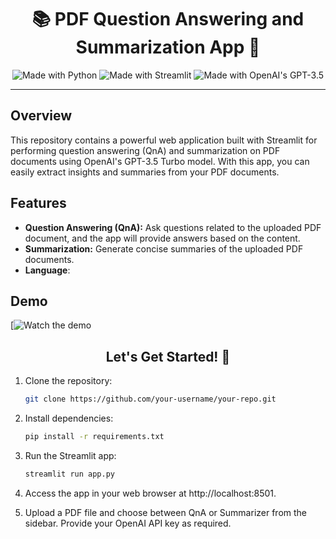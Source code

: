 <h1 align="center">📚 PDF Question Answering and Summarization App 🤖</h1>

<p align="center">
  <img src="https://img.shields.io/badge/made%20with-Python-blue.svg" alt="Made with Python">
  <img src="https://img.shields.io/badge/made%20with-Streamlit-orange.svg" alt="Made with Streamlit">
  <img src="https://img.shields.io/badge/made%20with-OpenAI-green.svg" alt="Made with OpenAI's GPT-3.5">
</p>

---

## Overview

This repository contains a powerful web application built with Streamlit for performing question answering (QnA) and summarization on PDF documents using OpenAI's GPT-3.5 Turbo model. With this app, you can easily extract insights and summaries from your PDF documents.

## Features

- **Question Answering (QnA):** Ask questions related to the uploaded PDF document, and the app will provide answers based on the content.
- **Summarization:** Generate concise summaries of the uploaded PDF documents.
- **Language**: 

## Demo

[![Watch the demo]()

<h2 align="center">Let's Get Started! 🚀</h2>

1. Clone the repository:

   ```bash
   git clone https://github.com/your-username/your-repo.git

2. Install dependencies:
   ```bash
   pip install -r requirements.txt

3. Run the Streamlit app:
    ```bash
    streamlit run app.py

4. Access the app in your web browser at http://localhost:8501.
5. Upload a PDF file and choose between QnA or Summarizer from the sidebar. Provide your OpenAI API key as required.
